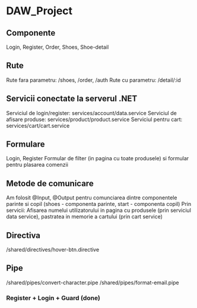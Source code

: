 # DAW_Project

## Componente
Login, Register, Order, Shoes, Shoe-detail

## Rute 
Rute fara parametru: /shoes, /order, /auth
Rute cu parametru: /detail/:id

## Servicii conectate la serverul .NET
Serviciul de login/register: services/account/data.service
Serviciul de afisare produse: services/product/product.service
Serviciul pentru cart: services/cart/cart.service

## Formulare 
Login, Register
Formular de filter (in pagina cu toate produsele) si formular pentru plasarea comenzii

## Metode de comunicare
Am folosit @Input, @Output pentru comunciarea dintre componentele parinte si copil (shoes - componenta parinte, start - componenta copil)
Prin servicii: Afisarea numelui utilizatorului in pagina cu produsele (prin serviciul data service), pastratea in memorie a cartului (prin cart service)

## Directiva
/shared/directives/hover-btn.directive

## Pipe
/shared/pipes/convert-character.pipe
/shared/pipes/format-email.pipe

### Register + Login + Guard (done)
